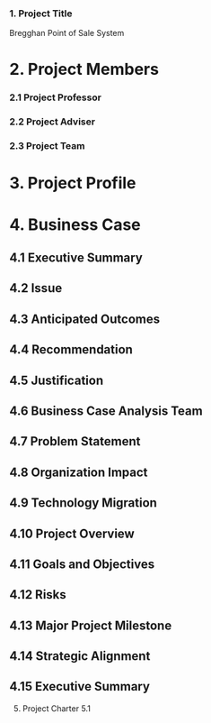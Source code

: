 ### 1. Project Title
Bregghan Point of Sale System

# 2. Project Members

### 2.1 Project Professor
### 2.2 Project Adviser
### 2.3 Project Team
# 3. Project Profile
# 4. Business Case
##    4.1 Executive Summary
##    4.2 Issue
##    4.3 Anticipated Outcomes
##    4.4 Recommendation
##    4.5 Justification
##    4.6 Business Case Analysis Team
##    4.7 Problem Statement
##    4.8 Organization Impact
##    4.9 Technology Migration
##    4.10 Project Overview
##    4.11 Goals and Objectives
##    4.12 Risks
##    4.13 Major Project Milestone
##    4.14 Strategic Alignment
##    4.15 Executive Summary
5. Project Charter
      5.1